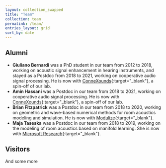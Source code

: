 ```yaml
---
layout: collection_swapped
title: "Team"
collection: team
permalink: /team/
entries_layout: grid
sort_by: date
---
```


## Alumni
* **Giuliano Bernardi** was a PhD student in our team from 2012 to 2018, working on acoustic signal enhancement in hearing instruments, and stayed as a Postdoc from 2018 to 2021, working on cooperative audio signal processing. He is now with [ConneXounds](https://www.connexounds.com){:target="_blank"}, a spin-off of our lab.
* **Amin Hassani** was a Postdoc in our team from 2018 to 2021, working on cooperative audio signal processing. He is now with [ConneXounds](https://www.connexounds.com){:target="_blank"}, a spin-off of our lab.
* **Brian Fitzpatrick** was a Postdoc in our team from 2018 to 2020, working on geometric and wave-based numerical methods for room acoustics modeling and simulation. He is now with [Modulize](https://www.modulize.io){:target="_blank"}.
* **Maja Taseska** was a Postdoc in our team from 2018 to 2019, working on the modeling of room acoustics based on manifold learning. She is now with [Microsoft Research](https://www.microsoft.com/en-us/research/){:target="_blank"}.

## Visitors
And some more
